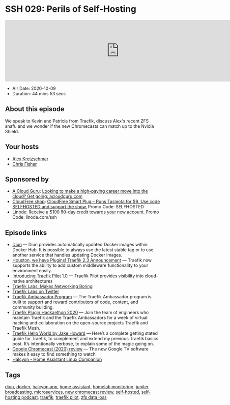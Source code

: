 # SSH 029: Perils of Self-Hosting

<iframe src="https://player.fireside.fm/v2/dUlrHQih+0RtEKcla?theme=dark" width="740" height="200" frameborder="0" scrolling="no"></iframe>

* Air Date: 2020-10-09
* Duration: 44 mins 53 secs

## About this episode

We speak to Kevin and Patricia from Traefik, discuss Alex's recent ZFS snafu and we wonder if the new Chromecasts can match up to the Nvidia Shield.

## Your hosts
* [Alex Kretzschmar](https://selfhosted.show/hosts/alexktz)
* [Chris Fisher](https://selfhosted.show/hosts/chrislas)

## Sponsored by

  * [A Cloud Guru](https://acloudguru.com/): [Looking to make a high-paying career move into the cloud? Get going: acloudguru.com](https://acloudguru.com/)
  * [CloudFree.shop](https://cloudfree.shop/): [CloudFree Smart Plug – Runs Tasmota for $9. Use code SELFHOSTED and support the show.](https://cloudfree.shop/) Promo Code: SELFHOSTED
  * [Linode](https://linode.com/ssh): [Receive a $100 60-day credit towards your new account. ](https://linode.com/ssh) Promo Code: linode.com/ssh



## Episode links

  * [Diun](https://crazymax.dev/diun/install/docker/ "Diun") — Diun provides automatically updated Docker images within Docker Hub. It is possible to always use the latest stable tag or to use another service that handles updating Docker images.
  * [Houston, we have Plugins! Traefik 2.3 Announcement](https://traefik.io/blog/houston-we-have-plugins-traefik-2-3-announcement/ "Houston, we have Plugins! Traefik 2.3 Announcement") — Traefik now supports the ability to add custom middleware functionality to your environment easily. 
  * [Introducing Traefik Pilot 1.0](https://traefik.io/blog/introducing-traefik-pilot-1-0-one-place-to-manage-all-your-traefik-instances/ "Introducing Traefik Pilot 1.0") — Traefik Pilot provides visibility into cloud-native architectures
  * [Traefik Labs: Makes Networking Boring](https://traefik.io/traefik-pilot/ "Traefik Labs: Makes Networking Boring")
  * [Traefik Labs on Twitter](https://twitter.com/traefik "Traefik Labs on Twitter")
  * [Traefik Ambassador Program](https://info.traefik.io/traefik-ambassador-program "Traefik Ambassador Program") — The Traefik Ambassador program is built to support and reward contributors of code, content, and community building.
  * [Traefik Plugin Hackaethon 2020](https://info.traefik.io/traefik-hackaethon-2020 "Traefik Plugin Hackaethon 2020") — Join the team of engineers who maintain Traefik and the Traefik Ambassadors for a week of virtual hacking and collaboration on the open-source projects Traefik and Traefik Mesh. 
  * [Traefik Hello World by Jake Howard](https://theorangeone.net/posts/hello-world-with-traefik/ "Traefik Hello World by Jake Howard") — Here’s a complete getting stated guide for Traefik, to complement and extend my previous Traefik basics post. It’s intentionally verbose, to explain some of the magic going on.
  * [Google Chromecast (2020) review](https://www.theverge.com/21495609/google-chromecast-2020-review-streaming-remote-control "Google Chromecast \(2020\) review") — The new Google TV software makes it easy to find something to watch
  * [Halcyon - Home Assistant Linux Companion](https://halcyon.casa/ "Halcyon - Home Assistant Linux Companion")



## Tags

[diun](https://selfhosted.show/tags/diun), [docker](https://selfhosted.show/tags/docker), [halcyon app](https://selfhosted.show/tags/halcyon%20app), [home assistant](https://selfhosted.show/tags/home%20assistant), [homelab monitoring](https://selfhosted.show/tags/homelab%20monitoring), [jupiter broadcasting](https://selfhosted.show/tags/jupiter%20broadcasting), [microservices](https://selfhosted.show/tags/microservices), [new chromecast review](https://selfhosted.show/tags/new%20chromecast%20review), [self-hosted](https://selfhosted.show/tags/self-hosted), [self-hosting podcast](https://selfhosted.show/tags/self-hosting%20podcast), [traefik](https://selfhosted.show/tags/traefik), [traefik pilot](https://selfhosted.show/tags/traefik%20pilot), [zfs data loss](https://selfhosted.show/tags/zfs%20data%20loss)